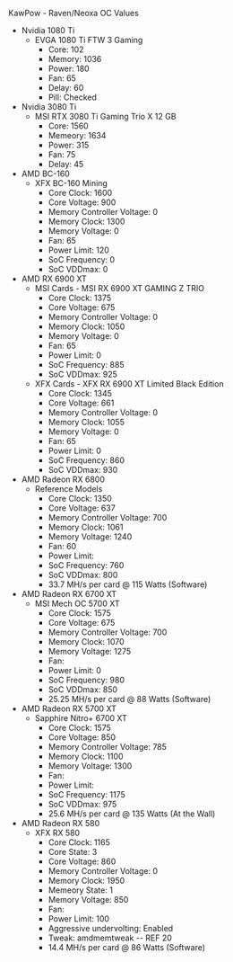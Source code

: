 KawPow - Raven/Neoxa OC Values
- Nvidia 1080 Ti 
    - EVGA 1080 Ti FTW 3 Gaming
        - Core: 102
        - Memory: 1036
        - Power: 180
        - Fan: 65
        - Delay: 60
        - Pill: Checked
- Nvidia 3080 Ti 
    - MSI RTX 3080 Ti Gaming Trio X 12 GB
        - Core: 1560
        - Memeory: 1634
        - Power: 315
        - Fan: 75
        - Delay: 45
- AMD BC-160
    - XFX BC-160 Mining
        - Core Clock: 1600
        - Core Voltage: 900
        - Memory Controller Voltage: 0
        - Memory Clock: 1300
        - Memory Voltage: 0
        - Fan: 65
        - Power Limit: 120
        - SoC Frequency: 0
        - SoC VDDmax: 0
- AMD RX 6900 XT
    - MSI Cards - MSI RX 6900 XT GAMING Z TRIO
        - Core Clock: 1375
        - Core Voltage: 675
        - Memory Controller Voltage: 0
        - Memory Clock: 1050
        - Memory Voltage: 0
        - Fan: 65
        - Power Limit: 0
        - SoC Frequency: 885
        - SoC VDDmax: 925
    - XFX Cards - XFX RX 6900 XT Limited Black Edition
        - Core Clock: 1345
        - Core Voltage: 661
        - Memory Controller Voltage: 0
        - Memory Clock: 1055
        - Memory Voltage: 0
        - Fan: 65
        - Power Limit: 0
        - SoC Frequency: 860
        - SoC VDDmax: 930
- AMD Radeon RX 6800
    - Reference Models
        - Core Clock: 1350
        - Core Voltage: 637
        - Memory Controller Voltage: 700
        - Memory Clock: 1061
        - Memory Voltage: 1240
        - Fan: 60
        - Power Limit: <blank>
        - SoC Frequency: 760
        - SoC VDDmax: 800
        - 33.7 MH/s per card @ 115 Watts (Software)
- AMD Radeon RX 6700 XT
    - MSI Mech OC 5700 XT
        - Core Clock: 1575
        - Core Voltage: 675
        - Memory Controller Voltage: 700
        - Memory Clock: 1070
        - Memory Voltage: 1275
        - Fan: <blank>
        - Power Limit: 0
        - SoC Frequency: 980
        - SoC VDDmax: 850
        - 25.25 MH/s per card @ 88 Watts (Software)
- AMD Radeon RX 5700 XT
    - Sapphire Nitro+ 6700 XT 
        - Core Clock: 1575
        - Core Voltage: 850
        - Memory Controller Voltage: 785
        - Memory Clock: 1100
        - Memory Voltage: 1300
        - Fan: <blank>
        - Power Limit: <blank>
        - SoC Frequency: 1175
        - SoC VDDmax: 975
        - 25.6 MH/s per card @ 135 Watts (At the Wall)
 - AMD Radeon RX 580
   - XFX RX 580 
        - Core Clock: 1165
        - Core State: 3
        - Core Voltage: 860
        - Memory Controller Voltage: 0
        - Memory Clock: 1950
        - Memeory State: 1
        - Memory Voltage: 850
        - Fan: <blank>
        - Power Limit: 100
        - Aggressive undervolting: Enabled
        - Tweak: amdmemtweak -- REF 20
        - 14.4 MH/s per card @ 86 Watts (Software)
